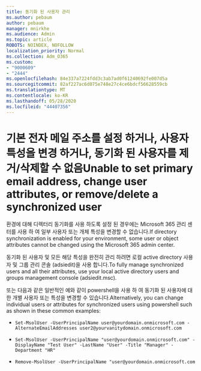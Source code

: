 ```yaml
---
title: 동기화 된 사용자 관리
ms.author: pebaum
author: pebaum
manager: mnirkhe
ms.audience: Admin
ms.topic: article
ROBOTS: NOINDEX, NOFOLLOW
localization_priority: Normal
ms.collection: Adm_O365
ms.custom:
- "9000609"
- "2444"
ms.openlocfilehash: 84e337a7224fdd3c3ab7ad0f61240692fe007d5a
ms.sourcegitcommit: 82af227ac6d075e748e27c4ce6bdcf56628559cb
ms.translationtype: MT
ms.contentlocale: ko-KR
ms.lasthandoff: 05/28/2020
ms.locfileid: "44407356"
---
```

# <a name="unable-to-set-primary-email-address-change-user-attributes-or-removedelete-a-synchronized-user"></a><span data-ttu-id="0ab87-102">기본 전자 메일 주소를 설정 하거나, 사용자 특성을 변경 하거나, 동기화 된 사용자를 제거/삭제할 수 없음</span><span class="sxs-lookup"><span data-stu-id="0ab87-102">Unable to set primary email address, change user attributes, or remove/delete a synchronized user</span></span>

<span data-ttu-id="0ab87-103">환경에 대해 디렉터리 동기화를 사용 하도록 설정 된 경우에는 Microsoft 365 관리 센터를 사용 하 여 일부 사용자 또는 개체 특성을 변경할 수 없습니다.</span><span class="sxs-lookup"><span data-stu-id="0ab87-103">If directory synchronization is enabled for your environment, some user or object attributes cannot be changed using the Microsoft 365 admin center.</span></span>

<span data-ttu-id="0ab87-104">동기화 된 사용자 및 모든 해당 특성을 완전히 관리 하려면 로컬 active directory 사용자 및 그룹 관리 콘솔 (adsiedit)을 사용 합니다.</span><span class="sxs-lookup"><span data-stu-id="0ab87-104">To fully manage synchronized users and all their attributes, use your local active directory users and groups management console (adsiedit.msc).</span></span>  

<span data-ttu-id="0ab87-105">또는 다음과 같은 일반적인 예와 같이 powershell을 사용 하 여 동기화 된 사용자에 대 한 개별 사용자 또는 특성을 변경할 수 있습니다.</span><span class="sxs-lookup"><span data-stu-id="0ab87-105">Alternatively, you can change individual users or attributes for synchronized users using powershell such as shown in these common examples:</span></span> 
- `Set-MsolUser -UserPrincipalName user@yourdomain.onmicrosoft.com -AlternateEmailAddresses user2@yourvanitydomain.onmicrosoft.com`

- `Set-MsolUser -UserPrincipalName "user@yourdomain.onmicrosoft.com" -DisplayName "Test User" -LastName "User" -Title "Manager" -Department "HR"`

- `Remove-MsolUser -UserPrincipalName "user@yourdomain.onmicrosoft.com`
